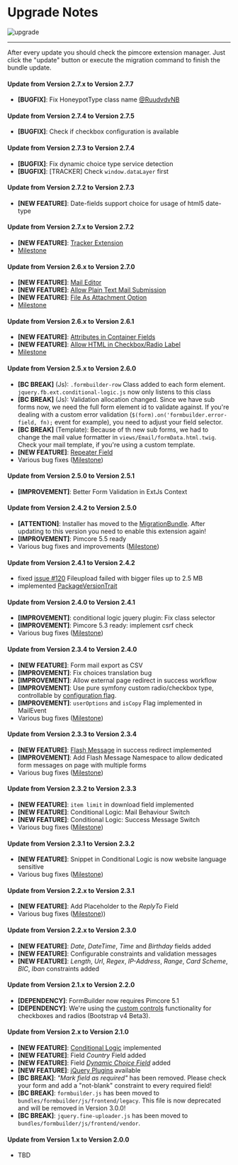 # Upgrade Notes
![upgrade](https://user-images.githubusercontent.com/700119/31535145-3c01a264-affa-11e7-8d86-f04c33571f65.png)  

***

After every update you should check the pimcore extension manager. 
Just click the "update" button or execute the migration command to finish the bundle update.

#### Update from Version 2.7.x to Version 2.7.7
- **[BUGFIX]**: Fix HoneypotType class name [@RuudvdvNB](https://github.com/dachcom-digital/pimcore-formbuilder/issues/259)

#### Update from Version 2.7.4 to Version 2.7.5
- **[BUGFIX]**: Check if checkbox configuration is available

#### Update from Version 2.7.3 to Version 2.7.4
- **[BUGFIX]**: Fix dynamic choice type service detection
- **[BUGFIX]**: [TRACKER] Check `window.dataLayer` first

#### Update from Version 2.7.2 to Version 2.7.3
- **[NEW FEATURE]**: Date-fields support choice for usage of html5 date-type

#### Update from Version 2.7.x to Version 2.7.2
- **[NEW FEATURE]**: [Tracker Extension](https://github.com/dachcom-digital/pimcore-formbuilder/issues/183)
- [Milestone](https://github.com/dachcom-digital/pimcore-formbuilder/milestone/23?closed=1)

#### Update from Version 2.6.x to Version 2.7.0
- **[NEW FEATURE]**: [Mail Editor](https://github.com/dachcom-digital/pimcore-formbuilder/issues/158)
- **[NEW FEATURE]**: [Allow Plain Text Mail Submission](https://github.com/dachcom-digital/pimcore-formbuilder/issues/157)
- **[NEW FEATURE]**: [File As Attachment Option](https://github.com/dachcom-digital/pimcore-formbuilder/issues/156)
- [Milestone](https://github.com/dachcom-digital/pimcore-formbuilder/milestone/20?closed=1)

#### Update from Version 2.6.x to Version 2.6.1
- **[NEW FEATURE]**: [Attributes in Container Fields](https://github.com/dachcom-digital/pimcore-formbuilder/issues/146)
- **[NEW FEATURE]**: [Allow HTML in Checkbox/Radio Label](https://github.com/dachcom-digital/pimcore-formbuilder/issues/111)
- [Milestone](https://github.com/dachcom-digital/pimcore-formbuilder/milestone/19?closed=1)

#### Update from Version 2.5.x to Version 2.6.0
- **[BC BREAK]** (Js): `.formbuilder-row` Class added to each form element. `jquery.fb.ext.conditional-logic.js` now only listens to this class
- **[BC BREAK]** (Js): Validation allocation changed. Since we have sub forms now, we need the full form element id to validate against.
  If you're dealing with a custom error validation (`$(form).on('formbuilder.error-field, fn);` event for example), you need to adjust your field selector.
- **[BC BREAK]** (Template): Because of th new sub forms, we had to change the mail value formatter in `views/Email/formData.html.twig`. 
  Check your mail template, if you're using a custom template.
- **[NEW FEATURE]**: [Repeater Field](https://github.com/dachcom-digital/pimcore-formbuilder/issues/68)
- Various bug fixes ([Milestone](https://github.com/dachcom-digital/pimcore-formbuilder/milestone/17?closed=1))

#### Update from Version 2.5.0 to Version 2.5.1
- **[IMPROVEMENT]**: Better Form Validation in ExtJs Context

#### Update from Version 2.4.2 to Version 2.5.0
- **[ATTENTION]**: Installer has moved to the [MigrationBundle](https://github.com/dachcom-digital/pimcore-formbuilder/issues/129). After updating to this version you need to enable this extension again!
- **[IMPROVEMENT]**: Pimcore 5.5 ready
- Various bug fixes and improvements ([Milestone](https://github.com/dachcom-digital/pimcore-formbuilder/milestone/16?closed=1))

#### Update from Version 2.4.1 to Version 2.4.2
- fixed [issue #120](https://github.com/dachcom-digital/pimcore-formbuilder/issues/120) Fileupload failed with bigger files up to 2.5 MB
- implemented [PackageVersionTrait](https://github.com/pimcore/pimcore/blob/master/lib/Extension/Bundle/Traits/PackageVersionTrait.php)

#### Update from Version 2.4.0 to Version 2.4.1
- **[IMPROVEMENT]**: conditional logic jquery plugin: Fix class selector
- **[IMPROVEMENT]**: Pimcore 5.3 ready: implement csrf check
- Various bug fixes ([Milestone](https://github.com/dachcom-digital/pimcore-formbuilder/milestone/14?closed=1))

#### Update from Version 2.3.4 to Version 2.4.0
- **[NEW FEATURE]**: Form mail export as CSV
- **[IMPROVEMENT]**: Fix choices translation bug
- **[IMPROVEMENT]**: Allow external page redirect in success workflow
- **[IMPROVEMENT]**: Use pure symfony custom radio/checkbox type, controllable by [configuration flag](https://github.com/dachcom-digital/pimcore-formbuilder/blob/master/docs/100_ConfigurationFlags.md).
- **[IMPROVEMENT]**: `userOptions` and `isCopy` Flag implemented in MailEvent
- Various bug fixes ([Milestone](https://github.com/dachcom-digital/pimcore-formbuilder/milestone/13?closed=1))

#### Update from Version 2.3.3 to Version 2.3.4
- **[NEW FEATURE]**: [Flash Message](docs/11_SuccessMessage.md#flash-messages-on-redirect) in success redirect implemented
- **[IMPROVEMENT]**: Add Flash Message Namespace to allow dedicated form messages on page with multiple forms
- Various bug fixes ([Milestone](https://github.com/dachcom-digital/pimcore-formbuilder/milestone/12?closed=1))

#### Update from Version 2.3.2 to Version 2.3.3
- **[NEW FEATURE]**: `item limit` in download field implemented
- **[NEW FEATURE]**: Conditional Logic: Mail Behaviour Switch
- **[NEW FEATURE]**: Conditional Logic: Success Message Switch
- Various bug fixes ([Milestone](https://github.com/dachcom-digital/pimcore-formbuilder/milestone/11?closed=1))

#### Update from Version 2.3.1 to Version 2.3.2
- **[NEW FEATURE]**: Snippet in Conditional Logic is now website language sensitive
- Various bug fixes ([Milestone](https://github.com/dachcom-digital/pimcore-formbuilder/milestone/10?closed=1))

#### Update from Version 2.2.x to Version 2.3.1
- **[NEW FEATURE]**: Add Placeholder to the *ReplyTo* Field
- Various bug fixes ([Milestone](https://github.com/dachcom-digital/pimcore-formbuilder/milestone/9?closed=1)))

#### Update from Version 2.2.x to Version 2.3.0
- **[NEW FEATURE]**: *Date*, *DateTime*, *Time* and *Birthday* fields added
- **[NEW FEATURE]**: Configurable constraints and validation messages
- **[NEW FEATURE]**: *Length*, *Url*, *Regex*, *IP-Address*, *Range*, *Card Scheme*, *BIC*, *Iban* constraints added

#### Update from Version 2.1.x to Version 2.2.0
- **[DEPENDENCY]**: FormBuilder now requires Pimcore 5.1
- **[DEPENDENCY]**: We're using the [custom controls](https://getbootstrap.com/docs/4.0/components/forms/#custom-forms) functionality for checkboxes and radios (Bootstrap v4 Beta3).

#### Update from Version 2.x to Version 2.1.0
- **[NEW FEATURE]**: [Conditional Logic](docs/81_ConditionalLogic.md) implemented
- **[NEW FEATURE]**: Field *Country* Field added
- **[NEW FEATURE]**: Field *[Dynamic Choice Field](docs/82_DynamicChoice.md)* added
- **[NEW FEATURE]**: [jQuery Plugins](docs/91_Javascript.md) available
- **[BC BREAK]**: *"Mark field as required"* has been removed. Please check your form and add a "not-blank" constraint to every required field!
- **[BC BREAK]**: `formbuilder.js` has been moved to `bundles/formbuilder/js/frontend/legacy`. This file is now deprecated and will be removed in Version 3.0.0!
- **[BC BREAK]**: `jquery.fine-uploader.js` has been moved to `bundles/formbuilder/js/frontend/vendor`.

#### Update from Version 1.x to Version 2.0.0
- TBD
